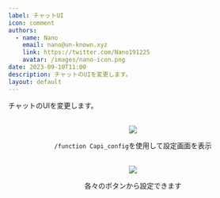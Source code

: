 ```yaml
---
label: チャットUI
icon: comment
authors:
  - name: Nano
    email: nano@un-known.xyz
    link: https://twitter.com/Nano191225
    avatar: /images/nano-icon.png
date: 2023-09-10T11:00
description: チャットのUIを変更します。
layout: default
---
```

チャットのUIを変更します。<br><br>

<div align="center">
<img src="https://user-images.githubusercontent.com/93137582/235956073-24ace319-f461-4da4-8e3d-11094da9ebe3.png">

`/function Capi_config`を使用して設定画面を表示

<br>

<img src="https://user-images.githubusercontent.com/93137582/235956144-bda80ba4-b08e-452c-8bf4-8e1a4fbcc07c.png">

各々のボタンから設定できます